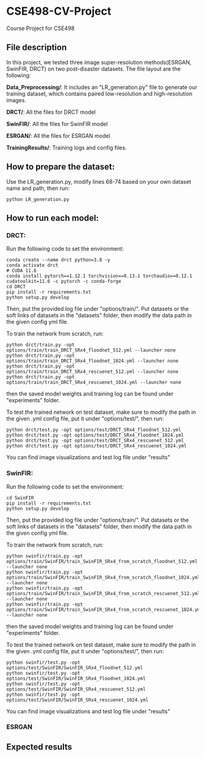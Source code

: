 # CSE498-CV-Project
Course Project for CSE498

## File description
In this project, we tested three image super-resolution methods(ESRGAN, SwinFIR, DRCT) on two post-disaster datasets. The file layout are the following:

**Data_Preprocessing/**: It includes an "LR_generation.py" file to generate our training dataset, which contains paired low-resolution and high-resolution images.

**DRCT/**: All the files for DRCT model

**SwinFIR/**: All the files for SwinFIR model

**ESRGAN/**: All the files for ESRGAN model

**TrainingResults/**: Training logs and config files.

## How to prepare the dataset:
Use the LR_generation.py, modify lines 68-74 based on your own dataset name and path, then run:

```
python LR_generation.py
```

## How to run each model:

### DRCT:

Run the following code to set the environment:

```
conda create --name drct python=3.8 -y
conda activate drct
# CUDA 11.6
conda install pytorch==1.12.1 torchvision==0.13.1 torchaudio==0.12.1 cudatoolkit=11.6 -c pytorch -c conda-forge
cd DRCT
pip install -r requirements.txt
python setup.py develop
```

Then, put the provided log file under "options/train/". Put datasets or the soft links of datasets in the "datasets" folder, then modify the data path in the given config yml file.

To train the network from scratch, run:
```
python drct/train.py -opt options/train/train_DRCT_SRx4_floodnet_512.yml --launcher none 
python drct/train.py -opt options/train/train_DRCT_SRx4_floodnet_1024.yml --launcher none 
python drct/train.py -opt options/train/train_DRCT_SRx4_rescuenet_512.yml --launcher none 
python drct/train.py -opt options/train/train_DRCT_SRx4_rescuenet_1024.yml --launcher none 
```
then the saved model weights and training log can be found under "experiments" folder.

To test the trained network on test dataset, make sure to modify the path in the given .yml config file, put it under "options/test/", then run:

```
python drct/test.py -opt options/test/DRCT_SRx4_floodnet_512.yml
python drct/test.py -opt options/test/DRCT_SRx4_floodnet_1024.yml
python drct/test.py -opt options/test/DRCT_SRx4_rescuenet_512.yml
python drct/test.py -opt options/test/DRCT_SRx4_rescuenet_1024.yml

```

You can find image visualizations and test log file under "results"

### SwinFIR:

Run the following code to set the environment:
```
cd SwinFIR
pip install -r requirements.txt
python setup.py develop
```

Then, put the provided log file under "options/train/". Put datasets or the soft links of datasets in the "datasets" folder, then modify the data path in the given config yml file.

To train the network from scratch, run:
```
python swinfir/train.py -opt options/train/SwinFIR/train_SwinFIR_SRx4_from_scratch_floodnet_512.yml --launcher none
python swinfir/train.py -opt options/train/SwinFIR/train_SwinFIR_SRx4_from_scratch_floodnet_1024.yml --launcher none
python swinfir/train.py -opt options/train/SwinFIR/train_SwinFIR_SRx4_from_scratch_rescuenet_512.yml --launcher none
python swinfir/train.py -opt options/train/SwinFIR/train_SwinFIR_SRx4_from_scratch_rescuenet_1024.yml --launcher none

```
then the saved model weights and training log can be found under "experiments" folder.

To test the trained network on test dataset, make sure to modify the path in the given .yml config file, put it under "options/test/", then run:

```
python swinfir/test.py -opt options/test/SwinFIR/SwinFIR_SRx4_floodnet_512.yml
python swinfir/test.py -opt options/test/SwinFIR/SwinFIR_SRx4_floodnet_1024.yml
python swinfir/test.py -opt options/test/SwinFIR/SwinFIR_SRx4_rescuenet_512.yml
python swinfir/test.py -opt options/test/SwinFIR/SwinFIR_SRx4_rescuenet_1024.yml
```

You can find image visualizations and test log file under "results"

### ESRGAN




## Expected results